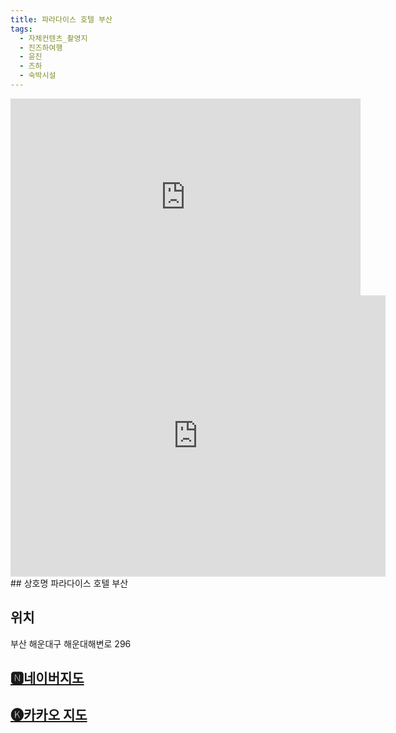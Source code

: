 ```yaml
---
title: 파라다이스 호텔 부산
tags:
  - 자체컨텐츠_촬영지
  - 진즈하여행
  - 윤진
  - 즈하
  - 숙박시설
---
```

<iframe width="560" height="315" src="https://www.youtube.com/embed/fdGT48DUnl8?si=n0IVMtz55I32Gv7O" title="YouTube video player" frameborder="0" allow="accelerometer; autoplay; clipboard-write; encrypted-media; gyroscope; picture-in-picture; web-share" referrerpolicy="strict-origin-when-cross-origin" allowfullscreen></iframe>

<iframe src="https://www.google.com/maps/embed?pb=!1m18!1m12!1m3!1d3261.858956227816!2d129.16210721331547!3d35.1601381583061!2m3!1f0!2f0!3f0!3m2!1i1024!2i768!4f13.1!3m3!1m2!1s0x35688d42b126ec71%3A0x8fae28bce37ad7bd!2z7YyM652864uk7J207IqkIO2YuO2FlCDrtoDsgrA!5e0!3m2!1sko!2skr!4v1741356567845!5m2!1sko!2skr" width="600" height="450" style="border:0;" allowfullscreen="" loading="lazy" referrerpolicy="no-referrer-when-downgrade"></iframe>
## 상호명
파라다이스 호텔 부산

## 위치
부산 해운대구 해운대해변로 296


## [🅽네이버지도](https://naver.me/FIfsgv4s)

## [🅚카카오 지도](https://place.map.kakao.com/8625845)